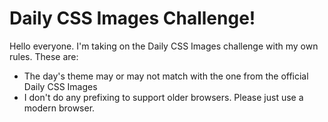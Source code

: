 # Daily CSS Images Challenge!

Hello everyone. I'm taking on the Daily CSS Images challenge with my own rules. These are:

 * The day's theme may or may not match with the one from the official Daily CSS Images
 * I don't do any prefixing to support older browsers. Please just use a modern browser.
